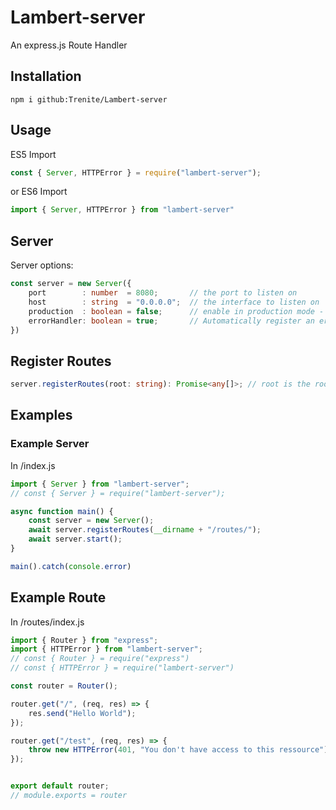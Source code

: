# Lambert-server
An express.js Route Handler

## Installation
```
npm i github:Trenite/Lambert-server
```

## Usage
ES5 Import
```js
const { Server, HTTPError } = require("lambert-server");
```

or ES6 Import
```ts
import { Server, HTTPError } from "lambert-server"
```

## Server
Server options:
```ts
const server = new Server({
	port        : number  = 8080;       // the port to listen on
	host        : string  = "0.0.0.0";  // the interface to listen on
	production  : boolean = false;      // enable in production mode - this will hide internal server errors
	errorHandler: boolean = true;       // Automatically register an error handler that displays JSON errors
})
```

## Register Routes
```ts
server.registerRoutes(root: string): Promise<any[]>; // root is the root directory of all routes
```

## Examples
### Example Server
In /index.js
```ts
import { Server } from "lambert-server";
// const { Server } = require("lambert-server");

async function main() {
	const server = new Server();
	await server.registerRoutes(__dirname + "/routes/");
	await server.start();
}

main().catch(console.error)
```

## Example Route
In /routes/index.js
```js
import { Router } from "express";
import { HTTPError } from "lambert-server";
// const { Router } = require("express")
// const { HTTPError } = require("lambert-server")

const router = Router();

router.get("/", (req, res) => {
	res.send("Hello World");
});

router.get("/test", (req, res) => {
	throw new HTTPError(401, "You don't have access to this ressource");
});


export default router;
// module.exports = router
```
